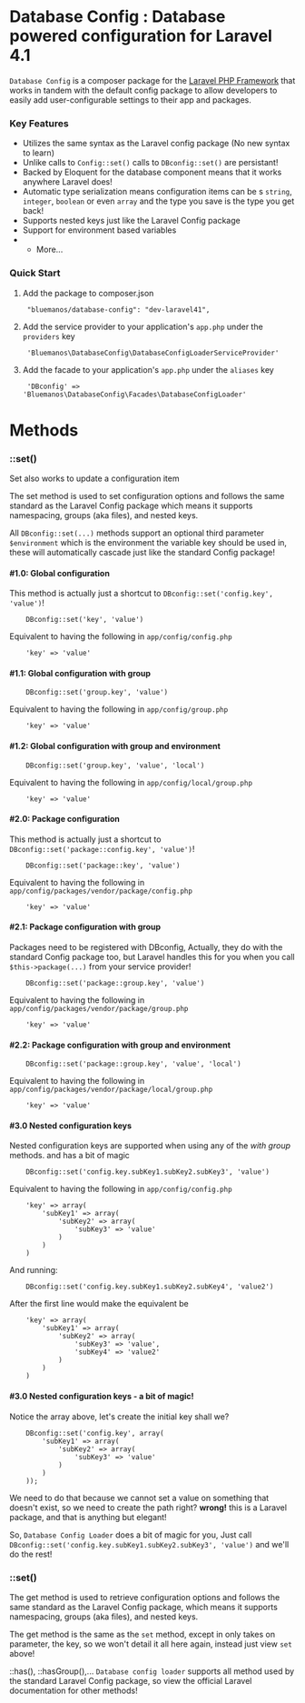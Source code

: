 # Database Config : Database powered configuration for Laravel 4.1

`Database Config` is a composer package for the [Laravel PHP Framework](http://laravel.com/) that works in tandem with the default config package to allow developers to easily add user-configurable settings to their app and packages.

### Key Features

* Utilizes the same syntax as the Laravel config package (No new syntax to learn)
* Unlike calls to `Config::set()` calls to `DBconfig::set()` are persistant!
* Backed by Eloquent for the database component means that it works anywhere Laravel does!
* Automatic type serialization means configuration items can be s `string`, `integer`, `boolean` or even `array` and the type you save is the type you get back!
* Supports nested keys just like the Laravel Config package
* Support for environment based variables
* + More...

### Quick Start

1. Add the package to composer.json

        "bluemanos/database-config": "dev-laravel41",

2. Add the service provider to your application's `app.php` under the `providers` key

        'Bluemanos\DatabaseConfig\DatabaseConfigLoaderServiceProvider'

4. Add the facade to your application's `app.php` under the `aliases` key

        'DBconfig' => 'Bluemanos\DatabaseConfig\Facades\DatabaseConfigLoader'

# Methods

### ::set()
Set also works to update a configuration item

The set method is used to set configuration options and follows the same standard as the Laravel Config package which means it supports namespacing, groups (aka files), and nested keys.

All `DBconfig::set(...)` methods support an optional third parameter `$environment` which is the environment the variable key should be used in, these will automatically cascade just like the standard Config package!

#### #1.0: Global configuration
This method is actually just a shortcut to `DBconfig::set('config.key', 'value')`!

        DBconfig::set('key', 'value')

Equivalent to having the following in `app/config/config.php`

        'key' => 'value'

#### #1.1: Global configuration with group
        DBconfig::set('group.key', 'value')

Equivalent to having the following in `app/config/group.php`

        'key' => 'value'

#### #1.2: Global configuration with group and environment
        DBconfig::set('group.key', 'value', 'local')

Equivalent to having the following in `app/config/local/group.php`

        'key' => 'value'

#### #2.0: Package configuration
This method is actually just a shortcut to `DBconfig::set('package::config.key', 'value')`!

        DBconfig::set('package::key', 'value')

Equivalent to having the following in `app/config/packages/vendor/package/config.php`

        'key' => 'value'

#### #2.1: Package configuration with group
Packages need to be registered with DBconfig, Actually, they do with the standard Config package too, but Laravel handles this for you when you call `$this->package(...)` from your service provider!

        DBconfig::set('package::group.key', 'value')

Equivalent to having the following in `app/config/packages/vendor/package/group.php`

        'key' => 'value'

#### #2.2: Package configuration with group and environment
        DBconfig::set('package::group.key', 'value', 'local')

Equivalent to having the following in `app/config/packages/vendor/package/local/group.php`

        'key' => 'value'

#### #3.0 Nested configuration keys
Nested configuration keys are supported when using any of the *with group* methods. and has a bit of magic

        DBconfig::set('config.key.subKey1.subKey2.subKey3', 'value')

Equivalent to having the following in `app/config/config.php`

        'key' => array(
            'subKey1' => array(
                'subKey2' => array(
                    'subKey3' => 'value'
                )
            )
        )

And running:

        DBconfig::set('config.key.subKey1.subKey2.subKey4', 'value2')

After the first line would make the equivalent be

        'key' => array(
            'subKey1' => array(
                'subKey2' => array(
                    'subKey3' => 'value',
                    'subKey4' => 'value2'
                )
            )
        )

#### #3.0 Nested configuration keys - a bit of magic!
Notice the array above, let's create the initial key shall we?

        DBconfig::set('config.key', array(
            'subKey1' => array(
                'subKey2' => array(
                    'subKey3' => 'value'
                )
            )
        ));

We need to do that because we cannot set a value on something that doesn't exist, so we need to create the path right? **wrong!** this is a Laravel package, and that is anything but elegant!

So, `Database Config Loader` does a bit of magic for you, Just call `DBconfig::set('config.key.subKey1.subKey2.subKey3', 'value')` and we'll do the rest! 

### ::set()
The get method is used to retrieve configuration options and follows the same standard as the Laravel Config package, which means it supports namespacing, groups (aka files), and nested keys.

The get method is the same as the `set` method, except in only takes on parameter, the key, so we won't detail it all here again, instead just view `set` above! 

::has(), ::hasGroup(),...
`Database config loader` supports all method used by the standard Laravel Config package, so view the official Laravel documentation for other methods!